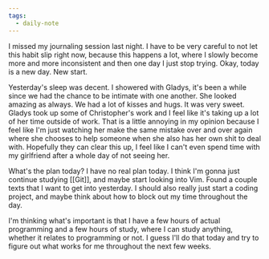 ```yaml
---
tags:
  - daily-note
---
```

I missed my journaling session last night. I have to be very careful to not let this habit slip right now, because this happens a lot, where I slowly become more and more inconsistent and then one day I just stop trying. Okay, today is a new day. New start.

Yesterday's sleep was decent. I showered with Gladys, it's been a while since we had the chance to be intimate with one another. She looked amazing as always. We had a lot of kisses and hugs. It was very sweet. Gladys took up some of Christopher's work and I feel like it's taking up a lot of her time outside of work. That is a little annoying in my opinion because I feel like I'm just watching her make the same mistake over and over again where she chooses to help someone when she also has her own shit to deal with. Hopefully they can clear this up, I feel like I can't even spend time with my girlfriend after a whole day of not seeing her.

What's the plan today? I have no real plan today. I think I'm gonna just continue studying [[Git]], and maybe start looking into Vim. Found a couple texts that I want to get into yesterday. I should also really just start a coding project, and maybe think about how to block out my time throughout the day.

I'm thinking what's important is that I have a few hours of actual programming and a few hours of study, where I can study anything, whether it relates to programming or not. I guess I'll do that today and try to figure out what works for me throughout the next few weeks.
